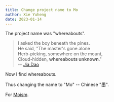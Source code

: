 ```yaml
---
title: Change project name to Mo
author: Xie Yuheng
date: 2023-01-14
---
```


The project name was "whereabouts".

> I asked the boy beneath the pines. <br/>
> He said, "The master's gone alone <br/>
> Herb-picking, somewhere on the mount, <br/>
> Cloud-hidden, **whereabouts unknown**." <br/>
> -- [Jia Dao](https://en.wikipedia.org/wiki/Jia_Dao)

Now I find whereabouts.

Thus changing the name to "Mo" -- Chinese "墨".

For [Moism](https://en.wikipedia.org/wiki/Moism).
